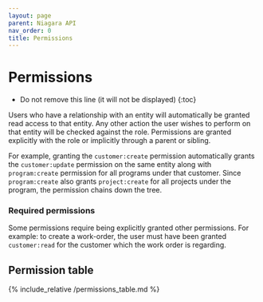 ```yaml
---
layout: page
parent: Niagara API
nav_order: 0
title: Permissions
---
```


# Permissions

* Do not remove this line (it will not be displayed)
{:toc}

Users who have a relationship with an entity will automatically be granted read access to that entity. Any other action
the user wishes to perform on that entity will be checked against the role. Permissions are granted explicitly with the
role or implicitly through a parent or sibling.

For example, granting the `customer:create` permission automatically grants the `customer:update` permission on the same
entity along with `program:create` permission for all programs under that customer. Since `program:create` also grants
`project:create` for all projects under the program, the permission chains down the tree.

### Required permissions

Some permissions require being explicitly granted other permissions. For example: to create a work-order, the user
must have been granted `customer:read` for the customer which the work order is regarding.

## Permission table

{% include_relative /permissions_table.md %}
